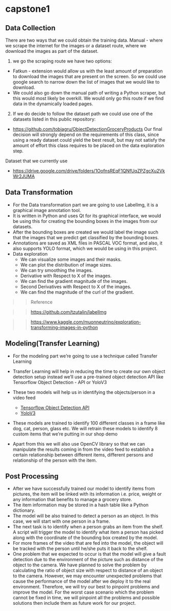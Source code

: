# capstone1
## Data Collection
There are two ways that we could obtain the training data. Manual - where we scrape the internet for the images or a dataset route, where we download the images as part of the dataset.

1. we go the scraping route we have two options:
  - Fatkun - extension would allow us with the least amount of preparation to download the images that are present on the screen. So we could use google search to narrow down the list of images that we would like to download. 
  - We could also go down the manual path of writing a Python scraper, but this would most likely be overkill. We would only go this route if we find data in the dynamically loaded pages. 
2. If we do decide to follow the dataset path we could use one of the datasets listed in this public repository:
  - https://github.com/tobiagru/ObjectDetectionGroceryProducts
Our final decision will strongly depend on the requirements of this class, since using a ready dataset could yield the best result, but may not satisfy the amount of effort this class requires to be placed on the data exploration step. 

Dataset that we currently use
- https://drive.google.com/drive/folders/1OofnsREqF1QNfUqZPZgcXu2VkWr2JUMA

## Data Transformation
- For the Data transformation part we are going to use LabelImg, it is a graphical image annotation tool.
- It is written in Python and uses Qt for its graphical interface, we would be using this for creating the bounding boxes in the images from our datasets.
- After the bounding boxes are created we would label the image such that the images that we predict get classified by the bounding boxes.
- Annotations are saved as XML files in PASCAL VOC format, and also, it also supports YOLO format, which we would be using in this project.
- Data exploration
  - We can visualize some images and their masks.
  - We can plot the distribution of image sizes.
  - We can try smoothing the images.
  - Derivative with Respect to X of the images.
  - We can find the gradient magnitude of the images.
  - Second Derivatives with Respect to X of the images.
  - We can find the magnitude of the curl of the gradient.

>> Reference

>> https://github.com/tzutalin/labelImg

>> https://www.kaggle.com/muonneutrino/exploration-transforming-images-in-python

## Modeling(Transfer Learning)
- For the modeling part we’re going to use a technique called Transfer Learning
- Transfer Learning will help in reducing the time to create our own object detection setup instead we’ll use a pre-trained object detection API like Tensorflow Object Detection - API or YoloV3
- These two models will help us in identifying the objects/person in a video feed
  - [Tensorflow Object Detection API](https://github.com/tensorflow/models/tree/master/research/object_detection)
  - [YoloV3](https://pjreddie.com/darknet/yolo/)

- These models are trained to identify 100 different classes in a frame like dog, cat, person, glass etc. We will retrain these models to identify 8 custom items that we’re putting in our shop demo
- Apart from this we will also use OpenCV library so that we can manipulate the results coming in from the video feed to establish a certain relationship between different items, different persons and relationship of the person with the item.

## Post Processing
- After we have successfully trained our model to identify items from pictures, the item will be linked with its information i.e. price, weight or any information that benefits to manage a grocery store.
- The item information may be stored in a hash table like a Python dictionary.
- The model will be also trained to detect a person as an object. In this case, we will start with one person in a frame.
- The next task is to identify when a person grabs an item from the shelf. A script will trigger the model to identify what item a person has picked along with the coordinate of the bounding box created by the model.
- For more frames of the video that are fed into the model, the object will be tracked with the person until he/she puts it back to the shelf.
- One problem that we expected to occur is that the model will give a fault detection due to the environment of the picture such as distance of the object to the camera. We have planned to solve the problem by calculating the ratio of object size with respect to distance of an object to the camera. However, we may encounter unexpected problems that cause the performance of the model after we deploy it to the real environment. Therefore, we will try our best to pinpoint problems and improve the model. For the worst case scenario which the problem cannot be fixed in time, we will pinpoint all the problems and possible solutions then include them as future work for our project. 

